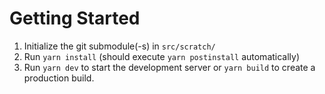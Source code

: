 # Getting Started

1. Initialize the git submodule(-s) in `src/scratch/`
2. Run `yarn install` (should execute `yarn postinstall` automatically)
3. Run `yarn dev` to start the development server or `yarn build` to create a production build.